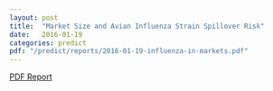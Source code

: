 ```yaml
---
layout: post
title:  "Market Size and Avian Influenza Strain Spillover Risk"
date:   2016-01-19
categories: predict
pdf: "/predict/reports/2016-01-19-influenza-in-markets.pdf"
---
```


[PDF Report]({{site.baseurl}}/predict/reports/2016-01-19-influenza-in-markets.pdf)
